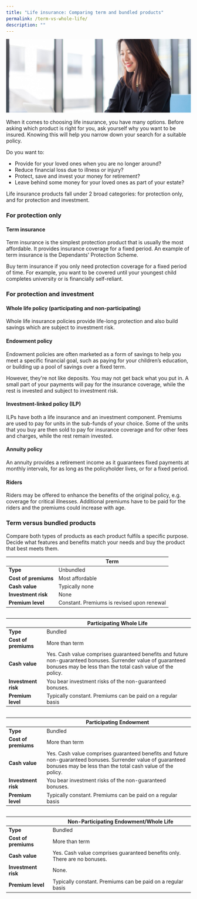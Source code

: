```yaml
---
title: "Life insurance: Comparing term and bundled products"
permalink: /term-vs-whole-life/
description: ""
---
```

![](/images/managing-your-money.jfif)

When it comes to choosing life insurance, you have many options. Before asking which product is right for you, ask yourself why you want to be insured. Knowing this will help you narrow down your search for a suitable policy.

Do you want to:

* Provide for your loved ones when you are no longer around?
* Reduce financial loss due to illness or injury?
* Protect, save and invest your money for retirement?
* Leave behind some money for your loved ones as part of your estate?

Life insurance products fall under 2 broad categories: for protection only, and for protection and investment.

### For protection only
#### Term insurance

Term insurance is the simplest protection product that is usually the most affordable. It provides insurance coverage for a fixed period. An example of term insurance is the Dependants' Protection Scheme.

Buy term insurance if you only need protection coverage for a fixed period of time. For example, you want to be covered until your youngest child completes university or is financially self-reliant.

### For protection and investment
#### Whole life policy (participating and non-participating)

Whole life insurance policies provide life-long protection and also build savings which are subject to investment risk.

#### Endowment policy

Endowment policies are often marketed as a form of savings to help you meet a specific financial goal, such as paying for your children’s education, or building up a pool of savings over a fixed term.

However, they're not like deposits. You may not get back what you put in. A small part of your payments will pay for the insurance coverage, while the rest is invested and subject to investment risk.

#### Investment-linked policy (ILP)

ILPs have both a life insurance and an investment component. Premiums are used to pay for units in the sub-funds of your choice. Some of the units that you buy are then sold to pay for insurance coverage and for other fees and charges, while the rest remain invested.

#### Annuity policy
An annuity provides a retirement income as it guarantees fixed payments at monthly intervals, for as long as the policyholder lives, or for a fixed period.

#### Riders

Riders may be offered to enhance the benefits of the original policy, e.g. coverage for critical illnesses. Additional premiums have to be paid for the riders and the premiums could increase with age.

### Term versus bundled products
Compare both types of products as each product fulfils a specific purpose. Decide what features and benefits match your needs and buy the product that best meets them.



|  | Term | 
| -------- | -------- |
| **Type**     | Unbundled     |
| **Cost of premiums**    | Most affordable     |
| **Cash value**     | Typically none     |
| **Investment risk**     | None     |
| **Premium level**     | Constant. Premiums is revised upon renewal     |

##



|  | Participating Whole Life | 
| -------- | -------- |
| **Type**     | Bundled     |
| **Cost of premiums**    | More than term     |
| **Cash value**     | Yes. Cash value comprises guaranteed benefits and future non-guaranteed bonuses. Surrender value of guaranteed bonuses may be less than the total cash value of the policy.      |
| **Investment risk**     | You bear investment risks of the non-guaranteed bonuses.     |
| **Premium level**     | Typically constant. Premiums can be paid on a regular basis     |

##



|  | Participating Endowment | 
| -------- | -------- |
| **Type**     | Bundled     |
| **Cost of premiums**    | More than term     |
| **Cash value**     | Yes. Cash value comprises guaranteed benefits and future non-guaranteed bonuses. Surrender value of guaranteed bonuses may be less than the total cash value of the policy.      |
| **Investment risk**     | You bear investment risks of the non-guaranteed bonuses.     |
| **Premium level**     | Typically constant. Premiums can be paid on a regular basis     |

##



|  | Non-Participating Endowment/Whole Life | 
| -------- | -------- |
| **Type**     | Bundled     |
| **Cost of premiums**    | More than term     |
| **Cash value**     | Yes. Cash value comprises guaranteed benefits only. There are no bonuses.      |
| **Investment risk**     | None.     |
| **Premium level**     | Typically constant. Premiums can be paid on a regular basis     |
